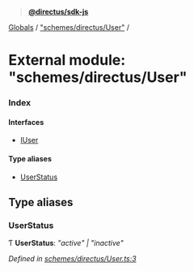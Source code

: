 > **[@directus/sdk-js](../README.md)**

[Globals](../README.md) / ["schemes/directus/User"](_schemes_directus_user_.md) /

# External module: "schemes/directus/User"

### Index

#### Interfaces

* [IUser](../interfaces/_schemes_directus_user_.iuser.md)

#### Type aliases

* [UserStatus](_schemes_directus_user_.md#userstatus)

## Type aliases

###  UserStatus

Ƭ **UserStatus**: *"active" | "inactive"*

*Defined in [schemes/directus/User.ts:3](https://github.com/janbiasi/sdk-js/blob/b445ae7/src/schemes/directus/User.ts#L3)*